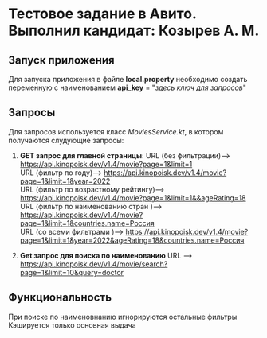 # Тестовое задание в Авито. Выполнил кандидат: Козырев А. М.


## Запуск приложения
Для запуска приложения в файле **local.property** необходимо создать переменную с наименованием 
**api_key** = "*здесь ключ для запросов*"

## Запросы
Для запросов используется класс *MoviesService.kt*, в котором получаются слудующие запросы: 
1. **GET запрос для главной страницы**: 
   URL (без фильтрации)--> https://api.kinopoisk.dev/v1.4/movie?page=1&limit=1  
   URL (фильтр по году)--> https://api.kinopoisk.dev/v1.4/movie?page=1&limit=1&year=2022  
   URL (фильтр по возрастному рейтингу)--> https://api.kinopoisk.dev/v1.4/movie?page=1&limit=1&&ageRating=18  
   URL (фильтр по наименованию стран )--> https://api.kinopoisk.dev/v1.4/movie?page=1&limit=1&countries.name=Россия  
   URL (со всеми фильтрами )--> https://api.kinopoisk.dev/v1.4/movie?page=1&limit=1&year=2022&ageRating=18&countries.name=Россия  
 

2. **Get запрос для поиска по наименованию** 
   URL --> https://api.kinopoisk.dev/v1.4/movie/search?page=1&limit=10&query=doctor



## Функциональность
При поиске по наименовнанию игнорируются остальные фильтры
Кэшируется только основная выдача